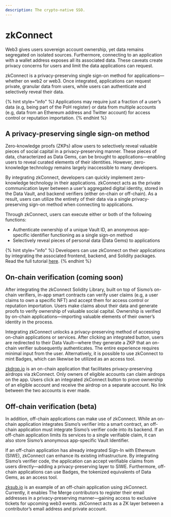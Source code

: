 ```yaml
---
description: The crypto-native SSO.
---
```


# zkConnect

Web3 gives users sovereign account ownership, yet data remains segregated on isolated sources. Furthermore, connecting to an application with a wallet address exposes all its associated data. These caveats create privacy concerns for users and limit the data applications can request.

zkConnect is a privacy-preserving single sign-on method for applications—whether on web2 or web3. Once integrated, applications can request private, granular data from users, while users can authenticate and selectively reveal their data.

{% hint style="info" %}
Applications may require just a fraction of a user’s data (e.g, being part of the PoH register) or data from multiple accounts (e.g, data from an Ethereum address and Twitter account) for access control or reputation importation.
{% endhint %}

## A privacy-preserving single sign-on method

Zero-knowledge proofs (ZKPs) allow users to selectively reveal valuable pieces of social capital in a privacy-preserving manner. These pieces of data, characterized as Data Gems, can be brought to applications—enabling users to reveal curated elements of their identities. However, zero-knowledge technology remains largely inaccessible to many developers.

By integrating zkConnect, developers can quickly implement zero-knowledge technology in their applications. zkConnect acts as the private communication layer between a user’s aggregated digital identity, stored in the Data Vault, and backend verifiers (either on-chain or off-chain). As a result, users can utilize the entirety of their data via a single privacy-preserving sign-on method when connecting to applications.

Through zkConnect, users can execute either or both of the following functions:

* Authenticate ownership of a unique Vault ID, an anonymous app-specific identifier functioning as a single sign-on method
* Selectively reveal pieces of personal data (Data Gems) to applications

{% hint style="info" %}
Developers can use zkConnect on their applications by integrating the associated frontend, backend, and Solidity packages. Read the full tutorial [here](../tutorials/zkconnect/zk-connect-guide.md).
{% endhint %}

## On-chain verification (coming soon)

After integrating the zkConnect Solidity Library, built on top of Sismo’s on-chain verifiers, in-app smart contracts can verify user claims (e.g, a user claims to own a specific NFT) and accept them for access control or reputation importation. Users make claims about their data and generate proofs to verify ownership of valuable social capital. Ownership is verified by on-chain applications—importing valuable elements of their owner’s identity in the process.

Integrating zkConnect unlocks a privacy-preserving method of accessing on-chain applications or services. After clicking an integrated button, users are redirected to their Data Vault—where they generate a ZKP that an on-chain verifier subsequently authenticates. The entire experience requires minimal input from the user. Alternatively, it is possible to use zkConnect to mint Badges, which can likewise be utilized as an access tool.

[zkdrop.io](http://zkdrop.io/) is an on-chain application that facilitates privacy-preserving airdrops via zkConnect. Only owners of eligible accounts can claim airdrops on the app. Users click an integrated zkConnect button to prove ownership of an eligible account and receive the airdrop on a separate account. No link between the two accounts is ever made.

## Off-chain verification (beta)

In addition, off-chain applications can make use of zkConnect. While an on-chain application integrates Sismo’s verifier into a smart contract, an off-chain application must integrate Sismo’s verifier code into its backend. If an off-chain application limits its services to a single verifiable claim, it can also store Sismo’s anonymous app-specific Vault Identifier.

If an off-chain application has already integrated Sign-In with Ethereum (SIWE), zkConnect can enhance its existing infrastructure. By integrating Sismo’s verifier code, the application can accept verifiable claims from users directly—adding a privacy-preserving layer to SIWE. Furthermore, off-chain applications can use Badges, the tokenized equivalents of Data Gems, as an access tool.

[zksub.io](http://www.zksub.io) is an example of an off-chain application using zkConnect. Currently, it enables The Merge contributors to register their email addresses in a privacy-preserving manner—gaining access to exclusive tickets for upcoming web3 events. zkConnect acts as a ZK layer between a contributor’s email address and private account.

